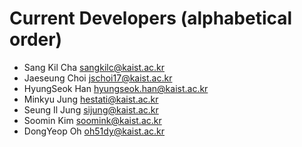 # Current Developers (alphabetical order)

- Sang Kil Cha <sangkilc@kaist.ac.kr>
- Jaeseung Choi <jschoi17@kaist.ac.kr>
- HyungSeok Han <hyungseok.han@kaist.ac.kr>
- Minkyu Jung <hestati@kaist.ac.kr>
- Seung Il Jung <sijung@kaist.ac.kr>
- Soomin Kim <soomink@kaist.ac.kr>
- DongYeop Oh <oh51dy@kaist.ac.kr>
